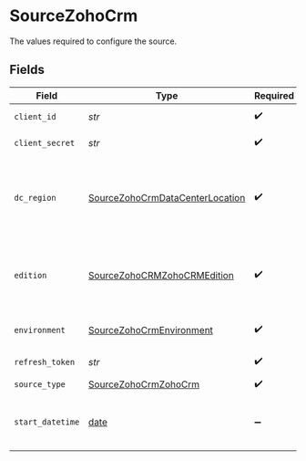 # SourceZohoCrm

The values required to configure the source.


## Fields

| Field                                                                                                                                                    | Type                                                                                                                                                     | Required                                                                                                                                                 | Description                                                                                                                                              | Example                                                                                                                                                  |
| -------------------------------------------------------------------------------------------------------------------------------------------------------- | -------------------------------------------------------------------------------------------------------------------------------------------------------- | -------------------------------------------------------------------------------------------------------------------------------------------------------- | -------------------------------------------------------------------------------------------------------------------------------------------------------- | -------------------------------------------------------------------------------------------------------------------------------------------------------- |
| `client_id`                                                                                                                                              | *str*                                                                                                                                                    | :heavy_check_mark:                                                                                                                                       | OAuth2.0 Client ID                                                                                                                                       |                                                                                                                                                          |
| `client_secret`                                                                                                                                          | *str*                                                                                                                                                    | :heavy_check_mark:                                                                                                                                       | OAuth2.0 Client Secret                                                                                                                                   |                                                                                                                                                          |
| `dc_region`                                                                                                                                              | [SourceZohoCrmDataCenterLocation](../../models/shared/sourcezohocrmdatacenterlocation.md)                                                                | :heavy_check_mark:                                                                                                                                       | Please choose the region of your Data Center location. More info by this <a href="https://www.zoho.com/crm/developer/docs/api/v2/multi-dc.html">Link</a> |                                                                                                                                                          |
| `edition`                                                                                                                                                | [SourceZohoCRMZohoCRMEdition](../../models/shared/sourcezohocrmzohocrmedition.md)                                                                        | :heavy_check_mark:                                                                                                                                       | Choose your Edition of Zoho CRM to determine API Concurrency Limits                                                                                      |                                                                                                                                                          |
| `environment`                                                                                                                                            | [SourceZohoCrmEnvironment](../../models/shared/sourcezohocrmenvironment.md)                                                                              | :heavy_check_mark:                                                                                                                                       | Please choose the environment                                                                                                                            |                                                                                                                                                          |
| `refresh_token`                                                                                                                                          | *str*                                                                                                                                                    | :heavy_check_mark:                                                                                                                                       | OAuth2.0 Refresh Token                                                                                                                                   |                                                                                                                                                          |
| `source_type`                                                                                                                                            | [SourceZohoCrmZohoCrm](../../models/shared/sourcezohocrmzohocrm.md)                                                                                      | :heavy_check_mark:                                                                                                                                       | N/A                                                                                                                                                      |                                                                                                                                                          |
| `start_datetime`                                                                                                                                         | [date](https://docs.python.org/3/library/datetime.html#date-objects)                                                                                     | :heavy_minus_sign:                                                                                                                                       | ISO 8601, for instance: `YYYY-MM-DD`, `YYYY-MM-DD HH:MM:SS+HH:MM`                                                                                        | 2000-01-01                                                                                                                                               |
